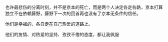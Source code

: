 也许最悲伤的分离时刻，并不是京本的死亡，而是两个人决定各走各路，京本打算独立不在依赖藤野，藤野下一次的回首再也没有了京本无条件的信任。  

他们是幸福的，各自走在自己热爱的道路上。  

他们的友情、对热爱的坚持、孜孜不倦的态度，都让我佩服
